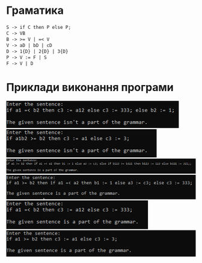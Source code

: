 # Граматика
```
S -> if C then P else P;
C -> VB
B -> >= V | =< V
V -> aD | bD | cD
D -> 1{D} | 2{D} | 3{D}
P -> V := F | S
F -> V | D
```

# Приклади виконання програми
![](examples/1.png)<br>
![](examples/2.png)<br>
![](examples/3.png)<br>
![](examples/4.png)<br>
![](examples/5.png)<br>
![](examples/6.png)
